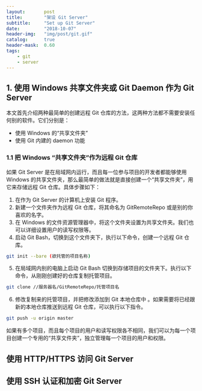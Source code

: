 ```yaml
---
layout:       post
title:        "架设 Git Server"
subtitle:     "Set up Git Server"
date:         "2018-10-07"
header-img:   "img/post/git.gif"
catalog:      true
header-mask:  0.60
tags:
    - git
    - server
---
```


## 1. 使用 Windows 共享文件夹或 Git Daemon 作为 Git Server

本文首先介绍两种最简单的创建远程 Git 仓库的方法，这两种方法都不需要安装任何别的软件。它们分别是：
- 使用 Windows 的“共享文件夹”
- 使用 Git 内建的 daemon 功能
### 1.1 把 Windows “共享文件夹”作为远程 Git 仓库
如果 Git Server 是在局域网内运行，而且每一位参与项目的开发者都能够使用 Windows 的共享文件夹，那么最简单的做法就是直接创建一个“共享文件夹”，用它来存储远程 Git 仓库。具体步骤如下：
1. 在作为 Git Server 的计算机上安装 Git 程序。
2. 新建一个文件夹作为远程 Git 仓库，将其命名为 GitRemoteRepo 或是别的你喜欢的名字。 
3. 在 Windows 的文件资源管理器中，将这个文件夹设置为共享文件夹。我们也可以详细设置用户的读写权限等。
4. 启动 Git Bash，切换到这个文件夹下，执行以下命令，创建一个远程 Git 仓库。
```sh
git init --bare (欲托管的项目名称)
```
5. 在局域网内别的电脑上启动 Git Bash 切换到存储项目的文件夹下。执行以下命令，从刚刚创建好的仓库复制托管项目。
```sh
git clone //服务器名/GitRemoteRepo/托管项目名
```
6. 修改复制来的托管项目，并把修改添加到 Git 本地仓库中
。如果需要将已经跟新的本地仓库推送到远程 Git 仓库，可以执行以下指令。
```sh
git push -u origin master
```
如果有多个项目，而且每个项目的用户和读写权限各不相同，我们可以为每一个项目创建一个专用的“共享文件夹”，独立管理每一个项目的用户和权限。
## 使用 HTTP/HTTPS 访问 Git Server

## 使用 SSH 认证和加密 Git Server
